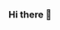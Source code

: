 ### Hi there 👋

<!--
**pri-3x/pri-3x** is a ✨ _special_ ✨ repository because its `README.md` (this file) appears on your GitHub profile.

Here are some ideas to get you started:

- 🔭 I’m currently working on Blockchain Development
- 🌱 I’m currently learning Rust/Solana
- 💬 Ask me about Web3 and we can be good friends! 
- 📫 How to reach me: ...
- 😄 Pronouns: He/Him
- ⚡ Fun fact: I spend almost 12 hours listening to songs every day.
-->
